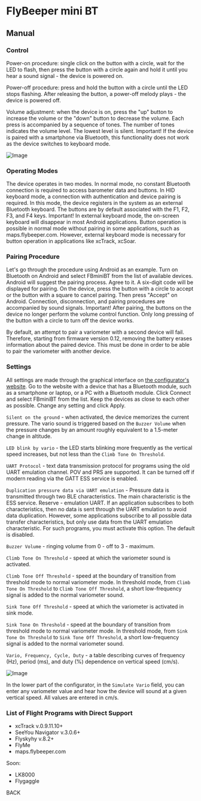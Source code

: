 # FlyBeeper mini BT

## Manual

### Control

Power-on procedure: single click on the button with a circle, wait for the LED to flash, then press the button with a circle again and hold it until you hear a sound signal - the device is powered on.

Power-off procedure: press and hold the button with a circle until the LED stops flashing. After releasing the button, a power-off melody plays - the device is powered off.

Volume adjustment: when the device is on, press the "up" button to increase the volume or the "down" button to decrease the volume. Each press is accompanied by a sequence of tones. The number of tones indicates the volume level. The lowest level is silent. Important! If the device is paired with a smartphone via Bluetooth, this functionality does not work as the device switches to keyboard mode.

![Image](https://market.flybeeper.com/img/device/mini-bt/i1text.jpg)

### Operating Modes

The device operates in two modes. In normal mode, no constant Bluetooth connection is required to access barometer data and buttons. In HID keyboard mode, a connection with authentication and device pairing is required. In this mode, the device registers in the system as an external Bluetooth keyboard. The buttons are by default associated with the F1, F2, F3, and F4 keys. Important! In external keyboard mode, the on-screen keyboard will disappear in most Android applications. Button operation is possible in normal mode without pairing in some applications, such as maps.flybeeper.com. However, external keyboard mode is necessary for button operation in applications like xcTrack, xcSoar.

### Pairing Procedure

Let's go through the procedure using Android as an example. Turn on Bluetooth on Android and select FBminiBT from the list of available devices. Android will suggest the pairing process. Agree to it. A six-digit code will be displayed for pairing. On the device, press the button with a circle to accept or the button with a square to cancel pairing. Then press "Accept" on Android. Connection, disconnection, and pairing procedures are accompanied by sound signals. Important! After pairing, the buttons on the device no longer perform the volume control function. Only long pressing of the button with a circle to turn off the device works.

By default, an attempt to pair a variometer with a second device will fail. Therefore, starting from firmware version 0.12, removing the battery erases information about the paired device. This must be done in order to be able to pair the variometer with another device.

### Settings

All settings are made through the graphical interface on [the configurator's website](https://fbminibt-conf.flybeeper.com/). Go to the website with a device that has a Bluetooth module, such as a smartphone or laptop, or a PC with a Bluetooth module. Click Connect and select FBminiBT from the list. Keep the devices as close to each other as possible. Change any setting and click Apply.

`Silent on the ground` - when activated, the device memorizes the current pressure. The vario sound is triggered based on the `Buzzer Volume` when the pressure changes by an amount roughly equivalent to a 1.5-meter change in altitude.

`LED blink by vario` - the LED starts blinking more frequently as the vertical speed increases, but not less than the `Climb Tone On Threshold`.

`UART Protocol` - text data transmission protocol for programs using the old UART emulation channel. POV and PRS are supported. It can be turned off if modern reading via the GATT ESS service is enabled.

`Duplication pressure data via UART emulation` - Pressure data is transmitted through two BLE characteristics. The main characteristic is the ESS service. Reserve - emulation UART. If an application subscribes to both characteristics, then no data is sent through the UART emulation to avoid data duplication. However, some applications subscribe to all possible data transfer characteristics, but only use data from the UART emulation characteristic. For such programs, you must activate this option. The default is disabled.

`Buzzer Volume` - ringing volume from 0 - off to 3 - maximum.

`Climb Tone On Threshold` - speed at which the variometer sound is activated.

`Climb Tone Off Threshold` - speed at the boundary of transition from threshold mode to normal variometer mode. In threshold mode, from `Climb Tone On Threshold` to `Climb Tone Off Threshold`, a short low-frequency signal is added to the normal variometer sound.

`Sink Tone Off Threshold` - speed at which the variometer is activated in sink mode.

`Sink Tone On Threshold` - speed at the boundary of transition from threshold mode to normal variometer mode. In threshold mode, from `Sink Tone On Threshold` to `Sink Tone Off Threshold`, a short low-frequency signal is added to the normal variometer sound.

`Vario, Frequency, Cycle, Duty` - a table describing curves of frequency (Hz), period (ms), and duty (%) dependence on vertical speed (cm/s).

![Image](https://market.flybeeper.com//img/device/mini-bt/i2diagr.png)

In the lower part of the configurator, in the `Simulate Vario` field, you can enter any variometer value and hear how the device will sound at a given vertical speed. All values are entered in cm/s.

### List of Flight Programs with Direct Support

- xcTrack v.0.9.11.10+
- SeeYou Navigator v.3.0.6+
- Flyskyhy v.8.2+
- FlyMe
- maps.flybeeper.com

Soon:

- LK8000
- Flygaggle

<router-link to="/devices/fbminibt">BACK</router-link>
